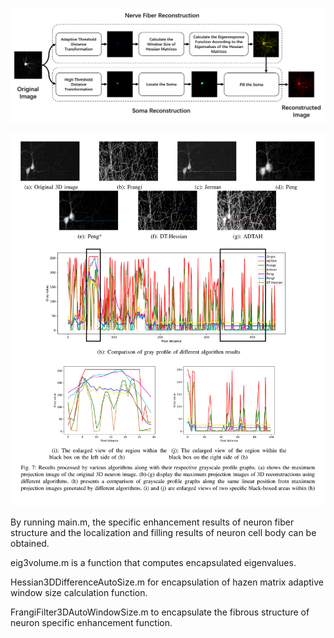 ![image](struct.png)

![image](result.png)

By running main.m, the specific enhancement results of neuron fiber structure and the localization and filling results of neuron cell body can be obtained.



eig3volume.m is a function that computes encapsulated eigenvalues.



Hessian3DDifferenceAutoSize.m for encapsulation of hazen matrix adaptive window size calculation function.



FrangiFilter3DAutoWindowSize.m to encapsulate the fibrous structure of neuron specific enhancement function.
